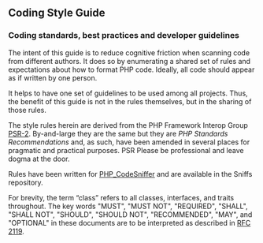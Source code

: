 ## Coding Style Guide

### Coding standards, best practices and developer guidelines

The intent of this guide is to reduce cognitive friction when scanning code from different authors. It does so by enumerating a shared set of rules and expectations about how to format PHP code. Ideally, all code should appear as if written by one person.

It helps to have one set of guidelines to be used among all projects. Thus, the benefit of this guide is not in the rules themselves, but in the sharing of those rules.

The style rules herein are derived from the PHP Framework Interop Group [PSR-2](http://www.php-fig.org/psr/psr-2/). By-and-large they are the same but they are _PHP Standards Recommendations_ and, as such, have been amended in several places for pragmatic and practical purposes. PSR  Please be professional and leave dogma at the door.

Rules have been written for [PHP_CodeSniffer](https://github.com/squizlabs/PHP_CodeSniffer) and are available in the Sniffs repository.

For brevity, the term “class” refers to all classes, interfaces, and traits throughout.
The key words "MUST", "MUST NOT", "REQUIRED", "SHALL", "SHALL NOT", "SHOULD", "SHOULD NOT", "RECOMMENDED", "MAY", and "OPTIONAL" in these documents are to be interpreted as described in [RFC 2119](http://www.ietf.org/rfc/rfc2119.txt).
